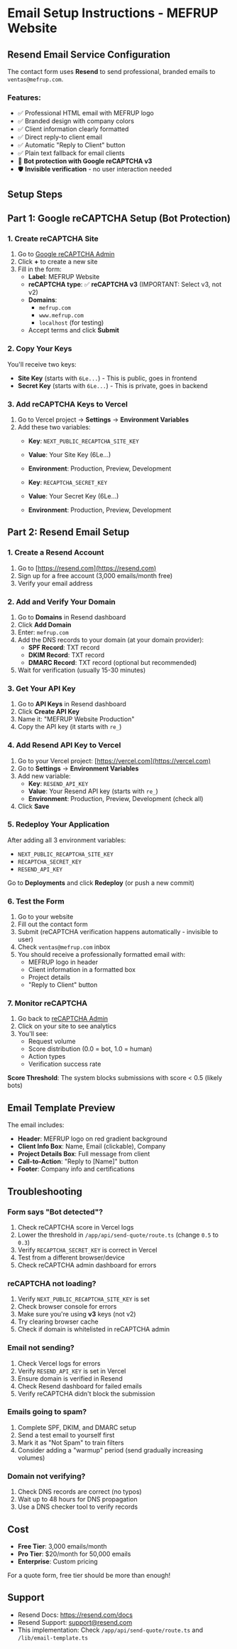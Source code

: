 # Email Setup Instructions - MEFRUP Website

## Resend Email Service Configuration

The contact form uses **Resend** to send professional, branded emails to `ventas@mefrup.com`.

### Features:
- ✅ Professional HTML email with MEFRUP logo
- ✅ Branded design with company colors
- ✅ Client information clearly formatted
- ✅ Direct reply-to client email
- ✅ Automatic "Reply to Client" button
- ✅ Plain text fallback for email clients
- 🤖 **Bot protection with Google reCAPTCHA v3**
- 🛡️ **Invisible verification** - no user interaction needed

## Setup Steps

## Part 1: Google reCAPTCHA Setup (Bot Protection)

### 1. Create reCAPTCHA Site
1. Go to [Google reCAPTCHA Admin](https://www.google.com/recaptcha/admin)
2. Click **+** to create a new site
3. Fill in the form:
   - **Label**: MEFRUP Website
   - **reCAPTCHA type**: ✅ **reCAPTCHA v3** (IMPORTANT: Select v3, not v2)
   - **Domains**:
     - `mefrup.com`
     - `www.mefrup.com`
     - `localhost` (for testing)
   - Accept terms and click **Submit**

### 2. Copy Your Keys
You'll receive two keys:
- **Site Key** (starts with `6Le...`) - This is public, goes in frontend
- **Secret Key** (starts with `6Le...`) - This is private, goes in backend

### 3. Add reCAPTCHA Keys to Vercel
1. Go to Vercel project → **Settings** → **Environment Variables**
2. Add these two variables:
   - **Key**: `NEXT_PUBLIC_RECAPTCHA_SITE_KEY`
   - **Value**: Your Site Key (6Le...)
   - **Environment**: Production, Preview, Development

   - **Key**: `RECAPTCHA_SECRET_KEY`
   - **Value**: Your Secret Key (6Le...)
   - **Environment**: Production, Preview, Development

## Part 2: Resend Email Setup

### 1. Create a Resend Account
1. Go to [https://resend.com](https://resend.com)
2. Sign up for a free account (3,000 emails/month free)
3. Verify your email address

### 2. Add and Verify Your Domain
1. Go to **Domains** in Resend dashboard
2. Click **Add Domain**
3. Enter: `mefrup.com`
4. Add the DNS records to your domain (at your domain provider):
   - **SPF Record**: TXT record
   - **DKIM Record**: TXT record
   - **DMARC Record**: TXT record (optional but recommended)
5. Wait for verification (usually 15-30 minutes)

### 3. Get Your API Key
1. Go to **API Keys** in Resend dashboard
2. Click **Create API Key**
3. Name it: "MEFRUP Website Production"
4. Copy the API key (it starts with `re_`)

### 4. Add Resend API Key to Vercel
1. Go to your Vercel project: [https://vercel.com](https://vercel.com)
2. Go to **Settings** → **Environment Variables**
3. Add new variable:
   - **Key**: `RESEND_API_KEY`
   - **Value**: Your Resend API key (starts with `re_`)
   - **Environment**: Production, Preview, Development (check all)
4. Click **Save**

### 5. Redeploy Your Application
After adding all 3 environment variables:
- `NEXT_PUBLIC_RECAPTCHA_SITE_KEY`
- `RECAPTCHA_SECRET_KEY`
- `RESEND_API_KEY`

Go to **Deployments** and click **Redeploy** (or push a new commit)

### 6. Test the Form
1. Go to your website
2. Fill out the contact form
3. Submit (reCAPTCHA verification happens automatically - invisible to user)
4. Check `ventas@mefrup.com` inbox
5. You should receive a professionally formatted email with:
   - MEFRUP logo in header
   - Client information in a formatted box
   - Project details
   - "Reply to Client" button

### 7. Monitor reCAPTCHA
1. Go back to [reCAPTCHA Admin](https://www.google.com/recaptcha/admin)
2. Click on your site to see analytics
3. You'll see:
   - Request volume
   - Score distribution (0.0 = bot, 1.0 = human)
   - Action types
   - Verification success rate

**Score Threshold**: The system blocks submissions with score < 0.5 (likely bots)

## Email Template Preview

The email includes:
- **Header**: MEFRUP logo on red gradient background
- **Client Info Box**: Name, Email (clickable), Company
- **Project Details Box**: Full message from client
- **Call-to-Action**: "Reply to [Name]" button
- **Footer**: Company info and certifications

## Troubleshooting

### Form says "Bot detected"?
1. Check reCAPTCHA score in Vercel logs
2. Lower the threshold in `/app/api/send-quote/route.ts` (change `0.5` to `0.3`)
3. Verify `RECAPTCHA_SECRET_KEY` is correct in Vercel
4. Test from a different browser/device
5. Check reCAPTCHA admin dashboard for errors

### reCAPTCHA not loading?
1. Verify `NEXT_PUBLIC_RECAPTCHA_SITE_KEY` is set
2. Check browser console for errors
3. Make sure you're using **v3** keys (not v2)
4. Try clearing browser cache
5. Check if domain is whitelisted in reCAPTCHA admin

### Email not sending?
1. Check Vercel logs for errors
2. Verify `RESEND_API_KEY` is set in Vercel
3. Ensure domain is verified in Resend
4. Check Resend dashboard for failed emails
5. Verify reCAPTCHA didn't block the submission

### Emails going to spam?
1. Complete SPF, DKIM, and DMARC setup
2. Send a test email to yourself first
3. Mark it as "Not Spam" to train filters
4. Consider adding a "warmup" period (send gradually increasing volumes)

### Domain not verifying?
1. Check DNS records are correct (no typos)
2. Wait up to 48 hours for DNS propagation
3. Use a DNS checker tool to verify records

## Cost
- **Free Tier**: 3,000 emails/month
- **Pro Tier**: $20/month for 50,000 emails
- **Enterprise**: Custom pricing

For a quote form, free tier should be more than enough!

## Support
- Resend Docs: https://resend.com/docs
- Resend Support: support@resend.com
- This implementation: Check `/app/api/send-quote/route.ts` and `/lib/email-template.ts`
